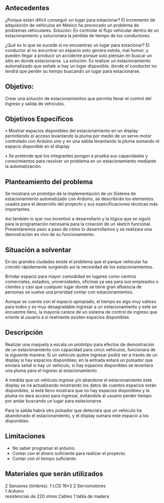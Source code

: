 
## Antecedentes 

¿Porque están difícil conseguir un lugar para estacionar? 
El incremento de adquisición de vehículos en México ha provocado un problema de problemas vehiculares. 
Solución:  En controlar el flujo vehicular dentro de un estacionamiento y solucionara la pérdida de tiempo de los conductores.  

  ¿Qué es lo que se sucede si no encuentras un lugar para estacionar? 
El conductor al no encontrar un espacio esto genera estrés, mal humor, y pueden llegar a producir un accidente porque solo piensan en buscar un sitio en donde estacionarse. 
La solución:  Es realizar un estacionamiento automatizado que señale si hay un lugar disponible, donde el conductor no tendrá que perder su tiempo buscando un lugar para estacionarse. 

## Objetivo: 
Crear una solución de estacionamientos que permita llevar el control del ingreso y salida de vehículos. 

## Objetivos Específicos

•	Mostrar espacios disponibles del estacionamiento en un display permitiendo el acceso levantando la pluma por medio de un servo motor controlado con Arduino uno  y en una salida levantando la pluma sumando el espacio disponible en el display 

•	Se pretende que los integrantes pongan a prueba sus capacidades y conocimientos para resolver un problema en un estacionamiento mediante la automatización. 


## Planteamiento del problema
Se mostrará un prototipo de la implementación de un Sistema de estacionamiento automatizado con Arduino, se describirán los elementos usados para el desarrollo del proyecto y sus especificaciones técnicas más importantes.

Así también lo que nos incentivó a desarrollarlo y la lógica que se siguió para la programación necesaria para la creación de un sketch funcional.
Presentaremos paso a paso de cómo lo desarrollamos y se realizara una demostración en vivo de su funcionamiento.

## Situación a solventar

En las grandes ciudades existe el problema que el parque vehicular ha crecido rápidamente surgiendo así la necesidad de los estacionamientos.

Brindar espacio para mayor comodidad en lugares como centros comerciales, estadios, universidades, oficinas ya sea para sus empleados o clientes y casi que cualquier lugar donde se tiene gran afluencia de personas se vuelve una prioridad contar con estacionamientos.

Aunque se cuente con el espacio apropiado, el tiempo es algo muy valioso para todos y es muy desagradable ingresar a un estacionamiento y este se encuentre lleno, la mayoría carece de un sistema de control de ingreso que oriente al usuario a si realmente existen espacios disponibles.


## Descripción

Realizar una maqueta a escala un prototipo para efectos de demostración de un estacionamiento con capacidad para cinco vehículos, funcionara de la siguiente manera: Si un vehículo quiere ingresar  podrá ver a través de un display si hay espacios disponibles; en la entrada estará un pulsador que enviara señal si hay un vehículo, si hay espacios disponibles se levantara una pluma para el ingreso al estacionamiento. 

A medida que un vehículo ingrese y/o abandone el estacionamiento este display se irá actualizando mostrando los datos de cuantos espacios están disponibles, si está lleno mostrara que no hay espacios disponibles y la pluma no dará acceso para ingresar, evitándole al usuario perder tiempo por andar buscando un lugar para estacionarse.

Para la salida habrá otro pulsador que detectara que un vehículo ha abandonado el estacionamiento, y el display sumara este espacio a los disponibles.


 
## Limitaciones  
- No saber programar el arduino. 
- Contar con el dinero suficiente  para realizar el proyecto. 
- Contar con el tiempo suficiente. 

## Materiales que serán utilizados 
2  Sensores (timbres). 
1 LCD 16*2
2 Servomotores  
1 Arduino  
resistencias de 220 ohms
Cables 
1 tabla de madera


